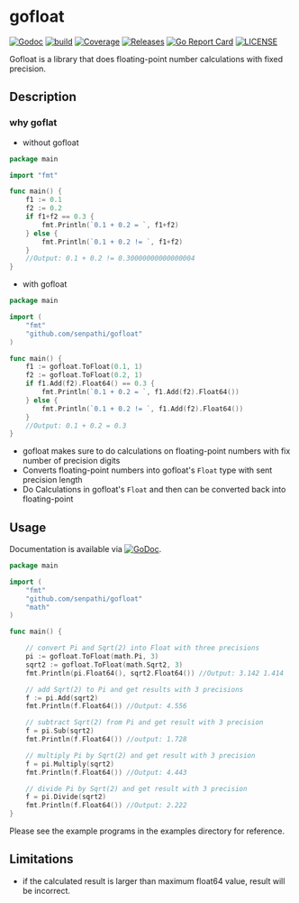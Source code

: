 # gofloat

[![Godoc](http://img.shields.io/badge/go-documentation-blue.svg?style=flat-square)](https://pkg.go.dev/github.com/senpathi/gofloat)
[![build](https://github.com/senpathi/gofloat/workflows/build/badge.svg)](https://github.com/senpathi/gofloat/actions)
[![Coverage](https://codecov.io/gh/senpathi/gofloat/branch/master/graph/badge.svg)](https://codecov.io/gh/senpathi/gofloat)
[![Releases](https://img.shields.io/github/release/senpathi/gofloat/all.svg?style=flat-square)](https://github.com/senpathi/gofloat/releases)
[![Go Report Card](https://goreportcard.com/badge/github.com/senpathi/gofloat)](https://goreportcard.com/report/github.com/senpathi/gofloat)
[![LICENSE](https://img.shields.io/github/license/senpathi/gofloat.svg?style=flat-square)](https://github.com/senpathi/gofloat/blob/master/LICENSE)

Gofloat is a library that does floating-point number calculations with fixed precision.

## Description
### why goflat
* without gofloat
```go
package main

import "fmt"

func main() {
	f1 := 0.1
	f2 := 0.2
	if f1+f2 == 0.3 {
		fmt.Println(`0.1 + 0.2 = `, f1+f2)
	} else {
		fmt.Println(`0.1 + 0.2 != `, f1+f2)
	}
	//Output: 0.1 + 0.2 != 0.30000000000000004
}
```

* with gofloat
```go
package main

import (
	"fmt"
	"github.com/senpathi/gofloat"
)

func main() {
	f1 := gofloat.ToFloat(0.1, 1)
	f2 := gofloat.ToFloat(0.2, 1)
	if f1.Add(f2).Float64() == 0.3 {
		fmt.Println(`0.1 + 0.2 = `, f1.Add(f2).Float64())
	} else {
		fmt.Println(`0.1 + 0.2 != `, f1.Add(f2).Float64())
	}
	//Output: 0.1 + 0.2 = 0.3
}

```

* gofloat makes sure to do calculations on floating-point numbers with fix number of precision digits
* Converts floating-point numbers into gofloat's `Float` type with sent precision length
* Do Calculations in gofloat's `Float` and then can be converted back into floating-point

## Usage
Documentation is available via
[![GoDoc](http://img.shields.io/badge/go-documentation-blue.svg?style=flat-square)](https://pkg.go.dev/github.com/senpathi/gofloat).
````go
package main

import (
	"fmt"
	"github.com/senpathi/gofloat"
	"math"
)

func main() {

	// convert Pi and Sqrt(2) into Float with three precisions
	pi := gofloat.ToFloat(math.Pi, 3)
	sqrt2 := gofloat.ToFloat(math.Sqrt2, 3)
	fmt.Println(pi.Float64(), sqrt2.Float64()) //Output: 3.142 1.414

	// add Sqrt(2) to Pi and get results with 3 precisions
	f := pi.Add(sqrt2)
	fmt.Println(f.Float64()) //Output: 4.556

	// subtract Sqrt(2) from Pi and get result with 3 precision
	f = pi.Sub(sqrt2)
	fmt.Println(f.Float64()) //output: 1.728

	// multiply Pi by Sqrt(2) and get result with 3 precision
	f = pi.Multiply(sqrt2)
	fmt.Println(f.Float64()) //Output: 4.443

	// divide Pi by Sqrt(2) and get result with 3 precision
	f = pi.Divide(sqrt2)
	fmt.Println(f.Float64()) //Output: 2.222
}
````
Please see the example programs in the examples directory for reference.

## Limitations
* if the calculated result is larger than maximum float64 value, result will be incorrect.

